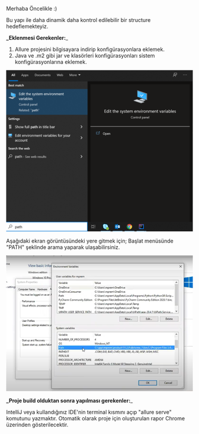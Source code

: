 Merhaba Öncelikle :)

Bu yapı ile daha dinamik daha kontrol edilebilir bir structure hedeflemekteyiz.

**_Eklenmesi Gerekenler:**_

1) Allure projesini bilgisayara indirip konfigürasyonlara eklemek.
2) Java ve .m2 gibi jar ve klasörleri konfigürasyonları sistem konfigürasyonlarına eklemek.

![img_1.png](img_1.png)

Aşağıdaki ekran görüntüsündeki yere gitmek için; Başlat menüsünde "PATH" şeklinde arama yaparak ulaşabilirsiniz.

![img.png](img.png)
   
**_Proje **build** olduktan sonra yapılması gerekenler:**_

IntelliJ veya kullandığınız IDE'nin terminal kısmını açıp "allure serve" komutunu yazmaktır. Otomatik olarak proje için oluşturulan
rapor Chrome üzerinden gösterilecektir.

   